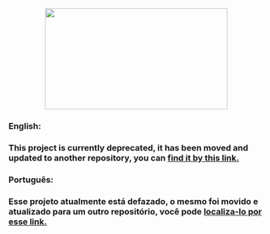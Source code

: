 
<p align="center">
  <img width="360" height="200" src="https://c.tenor.com/_icZZkgE16UAAAAC/shinji-ikari-ikari-shinji.gif">
</p>

### English:
### This project is currently deprecated, it has been moved and updated to another repository, you can [find it by this link.](https://github.com/vvieira22/gerador_qr)

### Português:
### Esse projeto atualmente está defazado, o mesmo foi movido e atualizado para um outro repositório, você pode [localiza-lo por esse link.](https://github.com/vvieira22/gerador_qr)
